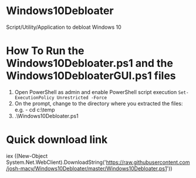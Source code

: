 # Windows10Debloater
Script/Utility/Application to debloat Windows 10

# How To Run the Windows10Debloater.ps1 and the Windows10DebloaterGUI.ps1 files

1) Open PowerShell as admin and enable PowerShell script execution
<code>Set-ExecutionPolicy Unrestricted -Force</code>
2) On the prompt, change to the directory where you extracted the files:
  e.g. - cd c:\temp
3) .\Windows10Debloater.ps1

# Quick download link

iex ((New-Object System.Net.WebClient).DownloadString('https://raw.githubusercontent.com/josh-macy/Windows10Debloater/master/Windows10Debloater.ps1'))
